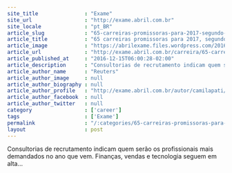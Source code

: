 ```yaml
---
site_title               : "Exame"
site_url                 : "http://exame.abril.com.br"
site_locale              : "pt_BR"
article_slug             : "65-carreiras-promissoras-para-2017-segundo-recrutadores"
article_title            : "65 carreiras promissoras para 2017, segundo recrutadores"
article_image            : "https://abrilexame.files.wordpress.com/2016/12/2017.jpg?quality=70&strip=all&w=680"
article_url              : "http://exame.abril.com.br/carreira/65-carreiras-promissoras-para-2017-segundo-recrutadores/"
article_published_at     : "2016-12-15T06:00:28-02:00"
article_description      : "Consultorias de recrutamento indicam quem serão os profissionais mais demandados no ano que vem. Finanças, vendas e tecnologia seguem em alta..."
article_author_name      : "Reuters"
article_author_image     : null
article_author_biography : null
article_author_profile   : "http://exame.abril.com.br/autor/camilapati/"
article_author_facebook  : null
article_author_twitter   : null
category                 : ['career']
tags                     : ['Exame']
permalink                : "/:categories/65-carreiras-promissoras-para-2017-segundo-recrutadores/"
layout                   : post
---
```


Consultorias de recrutamento indicam quem serão os profissionais mais demandados no ano que vem. Finanças, vendas e tecnologia seguem em alta...
